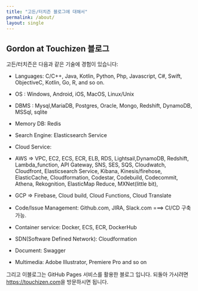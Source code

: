 ```yaml
---
title: "고든/터치즌 블로그에 대해서"
permalink: /about/
layout: single
---
```


## Gordon at Touchizen 블로그

고든/터치즌은 다음과 같은 기술에 경험이 있습니다:

* Languages: C/C++, Java, Kotlin, Python, Php, Javascript, C#, Swift, ObjectiveC, Kotlin, Go, R, and so on.
* OS : Windows, Android, iOS, MacOS, Linux/Unix
* DBMS : Mysql,MariaDB, Postgres, Oracle, Mongo, Redshift, DynamoDB, MSSql, sqlite
* Memory DB: Redis
* Search Engine: Elasticsearch Service
* Cloud Service:
* AWS => VPC, EC2, ECS, ECR, ELB, RDS, Lightsail,DynamoDB, Redshift, Lambda_function, API Gateway, SNS, SES, SQS, Cloudwatch, Cloudfront, Elasticsearch Service, Kibana, Kinesis/firehose, ElasticCache, Cloudformation, Codestar, Codebuild, Codecommit, Athena, Rekognition, ElasticMap Reduce, MXNet(little bit),
* GCP => Firebase, Cloud build, Cloud Functions, Cloud Translate
* Code/Issue Management: Github.com, JIRA, Slack.com ===> CI/CD 구축가능.
* Container service: Docker, ECS, ECR, DockerHub
* SDN(Software Defined Network): Cloudformation

* Document: Swagger
* Multimedia: Adobe Illustrator, Premiere Pro and so on


그리고 이블로그는 GitHub Pages 서비스를 활용한 블로그 입니다.
되돌아 가시려면 <https://touchizen.com>을 방문하시면 됩니다.

